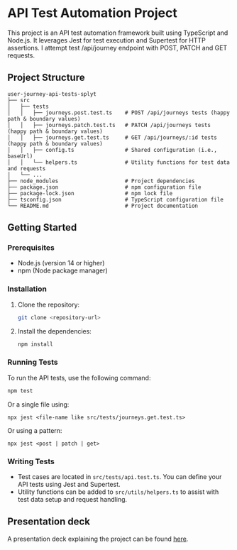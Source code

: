 # API Test Automation Project

This project is an API test automation framework built using TypeScript and Node.js. It leverages Jest for test execution and Supertest for HTTP assertions. I attempt test /api/journey endpoint with POST, PATCH and GET requests.

## Project Structure

```
user-journey-api-tests-splyt
├── src
│   ├── tests
│   │   ├── journeys.post.test.ts    # POST /api/journeys tests (happy path & boundary values)
│   │   ├── journeys.patch.test.ts   # PATCH /api/journeys tests (happy path & boundary values)
│   │   ├── journeys.get.test.ts     # GET /api/journeys/:id tests (happy path & boundary values)
│   │   ├── config.ts                # Shared configuration (i.e., baseUrl)
│   │   └── helpers.ts               # Utility functions for test data and requests
│   └── ...
├── node_modules                     # Project dependencies
├── package.json                     # npm configuration file
├── package-lock.json                # npm lock file
├── tsconfig.json                    # TypeScript configuration file
└── README.md                        # Project documentation
```

## Getting Started

### Prerequisites

- Node.js (version 14 or higher)
- npm (Node package manager)

### Installation

1. Clone the repository:

   ```bash
   git clone <repository-url>
   ```

2. Install the dependencies:

   ```bash
   npm install
   ```

### Running Tests

To run the API tests, use the following command:

```bash
npm test
```

Or a single file using:
```
npx jest <file-name like src/tests/journeys.get.test.ts>
```

Or using a pattern:

```
npx jest <post | patch | get>
```

### Writing Tests

- Test cases are located in `src/tests/api.test.ts`. You can define your API tests using Jest and Supertest.
- Utility functions can be added to `src/utils/helpers.ts` to assist with test data setup and request handling.

## Presentation deck

A presentation deck explaining the project can be found [here](https://docs.google.com/presentation/d/1wHHqtE6UjXX1G7E-ox4f7Y__hzUi9hW3HYmCogBKRPo/edit?usp=sharing).
